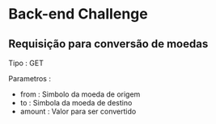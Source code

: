 # Back-end Challenge

## Requisição para conversão de moedas

Tipo : GET

Parametros :

- from : Simbolo da moeda de origem
- to : Simbola da moeda de destino
- amount : Valor para ser convertido
